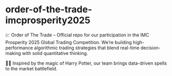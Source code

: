 # order-of-the-trade-imcprosperity2025

💹 Order of The Trade – Official repo for our participation in the IMC Prosperity 2025 Global Trading Competition.
We’re building high-performance algorithmic trading strategies that blend real-time decision-making with solid quantitative thinking.

🧙‍♂️ Inspired by the magic of Harry Potter, our team brings data-driven spells to the market battlefield.